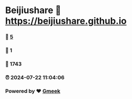 # Beijiushare :link: https://beijiushare.github.io 
### :page_facing_up: [5](https://beijiushare.github.io/tag.html) 
### :speech_balloon: 1 
### :hibiscus: 1743 
### :alarm_clock: 2024-07-22 11:04:06 
### Powered by :heart: [Gmeek](https://github.com/Meekdai/Gmeek)
